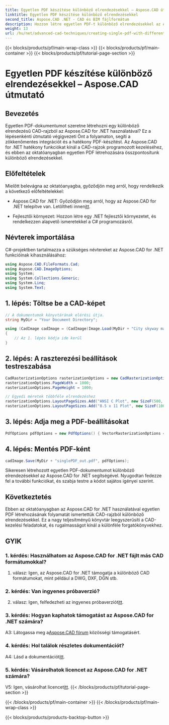 ```yaml
---
title: Egyetlen PDF készítése különböző elrendezésekkel – Aspose.CAD útmutató
linktitle: Egyetlen PDF készítése különböző elrendezésekkel
second_title: Aspose.CAD .NET - CAD és BIM fájlformátum
description: Hozzon létre egyetlen PDF-t különböző elrendezésekkel az Aspose.CAD for .NET segítségével. Kövesse lépésről lépésre útmutatónkat a zökkenőmentes integráció és a hatékony PDF-generálás érdekében.
weight: 13
url: /hu/net/advanced-cad-techniques/creating-single-pdf-with-different-layouts/
---
```


{{< blocks/products/pf/main-wrap-class >}}
{{< blocks/products/pf/main-container >}}
{{< blocks/products/pf/tutorial-page-section >}}

# Egyetlen PDF készítése különböző elrendezésekkel – Aspose.CAD útmutató

## Bevezetés

Egyetlen PDF-dokumentumot szeretne létrehozni egy különböző elrendezésű CAD-rajzból az Aspose.CAD for .NET használatával? Ez a lépésenkénti útmutató végigvezeti Önt a folyamaton, segíti a zökkenőmentes integrációt és a hatékony PDF-készítést. Az Aspose.CAD for .NET hatékony funkciókat kínál a CAD-rajzok programozott kezeléséhez, és ebben az oktatóanyagban egyetlen PDF létrehozására összpontosítunk különböző elrendezésekkel.

## Előfeltételek

Mielőtt belevágna az oktatóanyagba, győződjön meg arról, hogy rendelkezik a következő előfeltételekkel:

-  Aspose.CAD for .NET: Győződjön meg arról, hogy az Aspose.CAD for .NET telepítve van. Letöltheti innen[itt](https://releases.aspose.com/cad/net/).

- Fejlesztői környezet: Hozzon létre egy .NET fejlesztői környezetet, és rendelkezzen alapvető ismeretekkel a C# programozásról.

## Névterek importálása

C#-projektben tartalmazza a szükséges névtereket az Aspose.CAD for .NET funkcióinak kihasználásához:

```csharp
using Aspose.CAD.FileFormats.Cad;
using Aspose.CAD.ImageOptions;
using System;
using System.Collections.Generic;
using System.Linq;
using System.Text;
```

## 1. lépés: Töltse be a CAD-képet

```csharp
// A dokumentumok könyvtárának elérési útja.
string MyDir = "Your Document Directory";

using (CadImage cadImage = (CadImage)Image.Load(MyDir + "City skyway map.dwg"))
{
    // Az 1. lépés kódja ide kerül
}
```

## 2. lépés: A raszterezési beállítások testreszabása

```csharp
CadRasterizationOptions rasterizationOptions = new CadRasterizationOptions();
rasterizationOptions.PageWidth = 1000;
rasterizationOptions.PageHeight = 1000;

// Egyedi méretek többféle elrendezéshez
rasterizationOptions.LayoutPageSizes.Add("ANSI C Plot", new SizeF(500, 1000));
rasterizationOptions.LayoutPageSizes.Add("8.5 x 11 Plot", new SizeF(1000, 100));
```

## 3. lépés: Adja meg a PDF-beállításokat

```csharp
PdfOptions pdfOptions = new PdfOptions() { VectorRasterizationOptions = rasterizationOptions };
```

## 4. lépés: Mentés PDF-ként

```csharp
cadImage.Save(MyDir + "singlePDF_out.pdf", pdfOptions);
```

Sikeresen létrehozott egyetlen PDF-dokumentumot különböző elrendezésekkel az Aspose.CAD for .NET segítségével. Nyugodtan fedezze fel a további funkciókat, és szabja testre a kódot sajátos igényei szerint.

## Következtetés

Ebben az oktatóanyagban az Aspose.CAD for .NET használatával egyetlen PDF létrehozásának folyamatát ismertettük CAD-rajzból különböző elrendezésekkel. Ez a nagy teljesítményű könyvtár leegyszerűsíti a CAD-kezelési feladatokat, és rugalmasságot kínál a különféle forgatókönyvekhez.

## GYIK

### 1. kérdés: Használhatom az Aspose.CAD for .NET fájlt más CAD formátumokkal?

1. válasz: Igen, az Aspose.CAD for .NET támogatja a különböző CAD formátumokat, mint például a DWG, DXF, DGN stb.

### 2. kérdés: Van ingyenes próbaverzió?

 2. válasz: Igen, felfedezheti az ingyenes próbaverziót[itt](https://releases.aspose.com/).

### 3. kérdés: Hogyan kaphatok támogatást az Aspose.CAD for .NET számára?

 A3: Látogassa meg a[Aspose.CAD fórum](https://forum.aspose.com/c/cad/19) közösségi támogatásért.

### 4. kérdés: Hol találok részletes dokumentációt?

 A4: Lásd a dokumentációt[itt](https://reference.aspose.com/cad/net/).

### 5. kérdés: Vásárolhatok licencet az Aspose.CAD for .NET számára?

 V5: Igen, vásárolhat licencet[itt](https://purchase.aspose.com/buy).
{{< /blocks/products/pf/tutorial-page-section >}}

{{< /blocks/products/pf/main-container >}}
{{< /blocks/products/pf/main-wrap-class >}}

{{< blocks/products/products-backtop-button >}}
